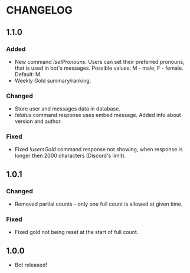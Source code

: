 # CHANGELOG
## 1.1.0
### Added
- New command *!setPronouns*. Users can set their preferred pronouns, that is used in bot's messages. Possible values: M - male, F - female. Default: M.
- Weekly Gold summary/ranking.
### Changed
- Store user and messages data in database.
- *!status* command response uses embed message. Added info about version and author.
### Fixed
- Fixed *!usersGold* command response not showing, when response is longer then 2000 characters (Discord's limit).
## 1.0.1
### Changed
-  Removed partial counts - only one full count is allowed at given time.
### Fixed
-  Fixed gold not being reset at the start of full count.
## 1.0.0
- Bot released!
